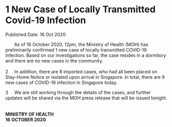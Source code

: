 <html>
    <meta http-equiv="Content-Type" content="text/html; charset=utf-8"/>
    <meta charset="utf-8"/>
    <title>1 New Case of Locally Transmitted Covid-19 Infection </title>
    <body><h1>1 New Case of Locally Transmitted Covid-19 Infection </h1>
    <p>Published Date: 16 Oct 2020</p> <p>&nbsp; &nbsp; &nbsp; &nbsp;As of 16 October 2020, 12pm, the Ministry of Health (MOH) has preliminarily confirmed 1 new case of locally transmitted COVID-19 infection. Based on our investigations so far, the case resides in a dormitory and there are no new cases in the community.&nbsp; <br><br>2&nbsp; &nbsp; &nbsp;In addition, there are 8 imported cases, who had all been placed on Stay-Home Notice or isolated upon arrival in Singapore. In total, there are 9 new cases of COVID-19 infection in Singapore today.</p><p>3&nbsp; &nbsp; &nbsp;We are still working through the details of the cases, and further updates will be shared via the MOH press release that will be issued tonight.<br><br><br><strong>MINISTRY OF HEALTH<br></strong><strong>16 OCTOBER 2020</strong></p></body>
</html>